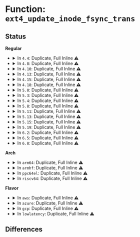 # Function: <code>ext4_update_inode_fsync_trans</code>

## Status
<b>Regular</b>
<ul>
<li>
<details>
<summary>In <code>4.4</code>: Duplicate, Full Inline ⚠️</summary>

**Collision:** Static Duplication

**Inline:** Full

**Transformation:** False

**Instances:**

```
In fs/ext4/inode.c (ffffffff8129b47a)
Location: fs/ext4/ext4_jbd2.h:369
Inline: True
Inline callers:
  - fs/ext4/inode.c:ext4_mark_iloc_dirty
```
```
In fs/ext4/extents.c (ffffffff812c7d4d)
Location: fs/ext4/ext4_jbd2.h:369
Inline: True
Inline callers:
  - fs/ext4/extents.c:ext4_ext_handle_unwritten_extents
  - fs/ext4/extents.c:ext4_ext_handle_unwritten_extents
  - fs/ext4/extents.c:ext4_ext_map_blocks
  - fs/ext4/extents.c:ext4_ext_map_blocks
  - fs/ext4/extents.c:ext4_ext_map_blocks
```
```
In fs/ext4/indirect.c (ffffffff812d98b1)
Location: fs/ext4/ext4_jbd2.h:369
Inline: True
Inline callers:
  - fs/ext4/indirect.c:ext4_ind_map_blocks
```
</details>
</li>
<li>
<details>
<summary>In <code>4.8</code>: Duplicate, Full Inline ⚠️</summary>

**Collision:** Static Duplication

**Inline:** Full

**Transformation:** False

**Instances:**

```
In fs/ext4/inode.c (ffffffff812c7823)
Location: fs/ext4/ext4_jbd2.h:388
Inline: True
Inline callers:
  - fs/ext4/inode.c:ext4_do_update_inode
```
```
In fs/ext4/extents.c (ffffffff812f793b)
Location: fs/ext4/ext4_jbd2.h:388
Inline: True
Inline callers:
  - fs/ext4/extents.c:ext4_ext_map_blocks
  - fs/ext4/extents.c:ext4_ext_map_blocks
  - fs/ext4/extents.c:ext4_ext_map_blocks
  - fs/ext4/extents.c:ext4_ext_map_blocks
  - fs/ext4/extents.c:ext4_ext_map_blocks
```
```
In fs/ext4/indirect.c (ffffffff813096ce)
Location: fs/ext4/ext4_jbd2.h:388
Inline: True
Inline callers:
  - fs/ext4/indirect.c:ext4_ind_map_blocks
```
</details>
</li>
<li>
<details>
<summary>In <code>4.10</code>: Duplicate, Full Inline ⚠️</summary>

**Collision:** Static Duplication

**Inline:** Full

**Transformation:** False

**Instances:**

```
In fs/ext4/inode.c (ffffffff812dd3c2)
Location: fs/ext4/ext4_jbd2.h:388
Inline: True
Inline callers:
  - fs/ext4/inode.c:ext4_do_update_inode
```
```
In fs/ext4/extents.c (ffffffff8130d95b)
Location: fs/ext4/ext4_jbd2.h:388
Inline: True
Inline callers:
  - fs/ext4/extents.c:ext4_ext_map_blocks
  - fs/ext4/extents.c:ext4_ext_map_blocks
  - fs/ext4/extents.c:ext4_ext_map_blocks
  - fs/ext4/extents.c:ext4_ext_map_blocks
  - fs/ext4/extents.c:ext4_ext_map_blocks
```
```
In fs/ext4/indirect.c (ffffffff8131f6de)
Location: fs/ext4/ext4_jbd2.h:388
Inline: True
Inline callers:
  - fs/ext4/indirect.c:ext4_ind_map_blocks
```
</details>
</li>
<li>
<details>
<summary>In <code>4.13</code>: Duplicate, Full Inline ⚠️</summary>

**Collision:** Static Duplication

**Inline:** Full

**Transformation:** False

**Instances:**

```
In fs/ext4/extents.c (ffffffff812ee59b)
Location: fs/ext4/ext4_jbd2.h:384
Inline: True
Inline callers:
  - fs/ext4/extents.c:ext4_insert_range
  - fs/ext4/extents.c:ext4_collapse_range
  - fs/ext4/extents.c:ext4_fallocate
  - fs/ext4/extents.c:ext4_ext_map_blocks
  - fs/ext4/extents.c:ext4_ext_map_blocks
  - fs/ext4/extents.c:ext4_ext_map_blocks
  - fs/ext4/extents.c:ext4_ext_handle_unwritten_extents
  - fs/ext4/extents.c:ext4_ext_handle_unwritten_extents
```
```
In fs/ext4/indirect.c (ffffffff812f8364)
Location: fs/ext4/ext4_jbd2.h:384
Inline: True
Inline callers:
  - fs/ext4/indirect.c:ext4_ind_map_blocks
```
```
In fs/ext4/inode.c (ffffffff812ff1b1)
Location: fs/ext4/ext4_jbd2.h:384
Inline: True
Inline callers:
  - fs/ext4/inode.c:ext4_do_update_inode
  - fs/ext4/inode.c:ext4_punch_hole
```
</details>
</li>
<li>
<details>
<summary>In <code>4.15</code>: Duplicate, Full Inline ⚠️</summary>

**Collision:** Static Duplication

**Inline:** Full

**Transformation:** False

**Instances:**

```
In fs/ext4/extents.c (ffffffff81313064)
Location: fs/ext4/ext4_jbd2.h:384
Inline: True
Inline callers:
  - fs/ext4/extents.c:ext4_insert_range
  - fs/ext4/extents.c:ext4_collapse_range
  - fs/ext4/extents.c:ext4_fallocate
  - fs/ext4/extents.c:ext4_alloc_file_blocks
  - fs/ext4/extents.c:ext4_ext_map_blocks
  - fs/ext4/extents.c:ext4_ext_map_blocks
  - fs/ext4/extents.c:ext4_ext_map_blocks
  - fs/ext4/extents.c:ext4_ext_handle_unwritten_extents
  - fs/ext4/extents.c:ext4_ext_handle_unwritten_extents
```
```
In fs/ext4/indirect.c (ffffffff8131c9a8)
Location: fs/ext4/ext4_jbd2.h:384
Inline: True
Inline callers:
  - fs/ext4/indirect.c:ext4_ind_map_blocks
```
```
In fs/ext4/inode.c (ffffffff81323961)
Location: fs/ext4/ext4_jbd2.h:384
Inline: True
Inline callers:
  - fs/ext4/inode.c:ext4_do_update_inode
  - fs/ext4/inode.c:ext4_punch_hole
```
</details>
</li>
<li>
<details>
<summary>In <code>4.18</code>: Duplicate, Full Inline ⚠️</summary>

**Collision:** Static Duplication

**Inline:** Full

**Transformation:** False

**Instances:**

```
In fs/ext4/extents.c (ffffffff81340f6f)
Location: fs/ext4/ext4_jbd2.h:381
Inline: True
Inline callers:
  - fs/ext4/extents.c:ext4_insert_range
  - fs/ext4/extents.c:ext4_collapse_range
  - fs/ext4/extents.c:ext4_fallocate
  - fs/ext4/extents.c:ext4_alloc_file_blocks
  - fs/ext4/extents.c:ext4_ext_map_blocks
  - fs/ext4/extents.c:ext4_ext_map_blocks
  - fs/ext4/extents.c:ext4_ext_map_blocks
  - fs/ext4/extents.c:ext4_ext_handle_unwritten_extents
  - fs/ext4/extents.c:ext4_ext_handle_unwritten_extents
```
```
In fs/ext4/indirect.c (ffffffff8134a7ee)
Location: fs/ext4/ext4_jbd2.h:381
Inline: True
Inline callers:
  - fs/ext4/indirect.c:ext4_ind_map_blocks
```
```
In fs/ext4/inode.c (ffffffff81351e8b)
Location: fs/ext4/ext4_jbd2.h:381
Inline: True
Inline callers:
  - fs/ext4/inode.c:ext4_do_update_inode
  - fs/ext4/inode.c:ext4_punch_hole
```
</details>
</li>
<li>
<details>
<summary>In <code>5.0</code>: Duplicate, Full Inline ⚠️</summary>

**Collision:** Static Duplication

**Inline:** Full

**Transformation:** False

**Instances:**

```
In fs/ext4/extents.c (ffffffff8135857f)
Location: fs/ext4/ext4_jbd2.h:381
Inline: True
Inline callers:
  - fs/ext4/extents.c:ext4_insert_range
  - fs/ext4/extents.c:ext4_insert_range
  - fs/ext4/extents.c:ext4_collapse_range
  - fs/ext4/extents.c:ext4_collapse_range
  - fs/ext4/extents.c:ext4_fallocate
  - fs/ext4/extents.c:ext4_fallocate
  - fs/ext4/extents.c:ext4_alloc_file_blocks
  - fs/ext4/extents.c:ext4_alloc_file_blocks
  - fs/ext4/extents.c:ext4_ext_map_blocks
  - fs/ext4/extents.c:ext4_ext_map_blocks
  - fs/ext4/extents.c:ext4_ext_map_blocks
  - fs/ext4/extents.c:ext4_ext_map_blocks
  - fs/ext4/extents.c:ext4_ext_map_blocks
  - fs/ext4/extents.c:ext4_ext_map_blocks
  - fs/ext4/extents.c:ext4_ext_handle_unwritten_extents
  - fs/ext4/extents.c:ext4_ext_handle_unwritten_extents
  - fs/ext4/extents.c:ext4_ext_handle_unwritten_extents
  - fs/ext4/extents.c:ext4_ext_handle_unwritten_extents
```
```
In fs/ext4/indirect.c (ffffffff813629a0)
Location: fs/ext4/ext4_jbd2.h:381
Inline: True
Inline callers:
  - fs/ext4/indirect.c:ext4_ind_map_blocks
```
```
In fs/ext4/inode.c (ffffffff8136994e)
Location: fs/ext4/ext4_jbd2.h:381
Inline: True
Inline callers:
  - fs/ext4/inode.c:ext4_do_update_inode
  - fs/ext4/inode.c:ext4_do_update_inode
  - fs/ext4/inode.c:ext4_punch_hole
  - fs/ext4/inode.c:ext4_punch_hole
```
</details>
</li>
<li>
<details>
<summary>In <code>5.3</code>: Duplicate, Full Inline ⚠️</summary>

**Collision:** Static Duplication

**Inline:** Full

**Transformation:** False

**Instances:**

```
In fs/ext4/extents.c (ffffffff81381a72)
Location: fs/ext4/ext4_jbd2.h:381
Inline: True
Inline callers:
  - fs/ext4/extents.c:ext4_insert_range
  - fs/ext4/extents.c:ext4_insert_range
  - fs/ext4/extents.c:ext4_collapse_range
  - fs/ext4/extents.c:ext4_collapse_range
  - fs/ext4/extents.c:ext4_zero_range
  - fs/ext4/extents.c:ext4_zero_range
  - fs/ext4/extents.c:ext4_alloc_file_blocks
  - fs/ext4/extents.c:ext4_alloc_file_blocks
  - fs/ext4/extents.c:ext4_ext_map_blocks
  - fs/ext4/extents.c:ext4_ext_map_blocks
  - fs/ext4/extents.c:ext4_ext_map_blocks
  - fs/ext4/extents.c:ext4_ext_map_blocks
  - fs/ext4/extents.c:ext4_ext_map_blocks
  - fs/ext4/extents.c:ext4_ext_map_blocks
  - fs/ext4/extents.c:ext4_ext_handle_unwritten_extents
  - fs/ext4/extents.c:ext4_ext_handle_unwritten_extents
  - fs/ext4/extents.c:ext4_ext_handle_unwritten_extents
  - fs/ext4/extents.c:ext4_ext_handle_unwritten_extents
```
```
In fs/ext4/indirect.c (ffffffff8138b8f6)
Location: fs/ext4/ext4_jbd2.h:381
Inline: True
Inline callers:
  - fs/ext4/indirect.c:ext4_ind_map_blocks
```
```
In fs/ext4/inode.c (ffffffff81392dcf)
Location: fs/ext4/ext4_jbd2.h:381
Inline: True
Inline callers:
  - fs/ext4/inode.c:ext4_do_update_inode
  - fs/ext4/inode.c:ext4_do_update_inode
  - fs/ext4/inode.c:ext4_punch_hole
  - fs/ext4/inode.c:ext4_punch_hole
```
</details>
</li>
<li>
<details>
<summary>In <code>5.4</code>: Duplicate, Full Inline ⚠️</summary>

**Collision:** Static Duplication

**Inline:** Full

**Transformation:** False

**Instances:**

```
In fs/ext4/extents.c (ffffffff8139a022)
Location: fs/ext4/ext4_jbd2.h:381
Inline: True
Inline callers:
  - fs/ext4/extents.c:ext4_insert_range
  - fs/ext4/extents.c:ext4_insert_range
  - fs/ext4/extents.c:ext4_collapse_range
  - fs/ext4/extents.c:ext4_collapse_range
  - fs/ext4/extents.c:ext4_zero_range
  - fs/ext4/extents.c:ext4_zero_range
  - fs/ext4/extents.c:ext4_alloc_file_blocks
  - fs/ext4/extents.c:ext4_alloc_file_blocks
  - fs/ext4/extents.c:ext4_ext_map_blocks
  - fs/ext4/extents.c:ext4_ext_map_blocks
  - fs/ext4/extents.c:ext4_ext_map_blocks
  - fs/ext4/extents.c:ext4_ext_map_blocks
  - fs/ext4/extents.c:ext4_ext_map_blocks
  - fs/ext4/extents.c:ext4_ext_map_blocks
  - fs/ext4/extents.c:ext4_ext_handle_unwritten_extents
  - fs/ext4/extents.c:ext4_ext_handle_unwritten_extents
  - fs/ext4/extents.c:ext4_ext_handle_unwritten_extents
  - fs/ext4/extents.c:ext4_ext_handle_unwritten_extents
```
```
In fs/ext4/indirect.c (ffffffff813a4346)
Location: fs/ext4/ext4_jbd2.h:381
Inline: True
Inline callers:
  - fs/ext4/indirect.c:ext4_ind_map_blocks
```
```
In fs/ext4/inode.c (ffffffff813ab738)
Location: fs/ext4/ext4_jbd2.h:381
Inline: True
Inline callers:
  - fs/ext4/inode.c:ext4_do_update_inode
  - fs/ext4/inode.c:ext4_do_update_inode
  - fs/ext4/inode.c:ext4_punch_hole
  - fs/ext4/inode.c:ext4_punch_hole
```
</details>
</li>
<li>
<details>
<summary>In <code>5.8</code>: Duplicate, Full Inline ⚠️</summary>

**Collision:** Static Duplication

**Inline:** Full

**Transformation:** False

**Instances:**

```
In fs/ext4/extents.c (ffffffff813e3730)
Location: fs/ext4/ext4_jbd2.h:440
Inline: True
Inline callers:
  - fs/ext4/extents.c:ext4_insert_range
  - fs/ext4/extents.c:ext4_insert_range
  - fs/ext4/extents.c:ext4_collapse_range
  - fs/ext4/extents.c:ext4_collapse_range
  - fs/ext4/extents.c:ext4_zero_range
  - fs/ext4/extents.c:ext4_zero_range
  - fs/ext4/extents.c:ext4_ext_map_blocks
  - fs/ext4/extents.c:ext4_ext_map_blocks
  - fs/ext4/extents.c:ext4_ext_map_blocks
  - fs/ext4/extents.c:ext4_ext_map_blocks
  - fs/ext4/extents.c:ext4_ext_handle_unwritten_extents
  - fs/ext4/extents.c:ext4_ext_handle_unwritten_extents
  - fs/ext4/extents.c:ext4_ext_handle_unwritten_extents
  - fs/ext4/extents.c:ext4_ext_handle_unwritten_extents
  - fs/ext4/extents.c:convert_initialized_extent
  - fs/ext4/extents.c:convert_initialized_extent
```
```
In fs/ext4/indirect.c (ffffffff813f03c7)
Location: fs/ext4/ext4_jbd2.h:440
Inline: True
Inline callers:
  - fs/ext4/indirect.c:ext4_ind_map_blocks
```
```
In fs/ext4/inode.c (ffffffff813fd21d)
Location: fs/ext4/ext4_jbd2.h:440
Inline: True
Inline callers:
  - fs/ext4/inode.c:ext4_punch_hole
  - fs/ext4/inode.c:ext4_punch_hole
```
</details>
</li>
<li>
<details>
<summary>In <code>5.11</code>: Duplicate, Full Inline ⚠️</summary>

**Collision:** Static Duplication

**Inline:** Full

**Transformation:** False

**Instances:**

```
In fs/ext4/extents.c (ffffffff813f4f51)
Location: fs/ext4/ext4_jbd2.h:432
Inline: True
Inline callers:
  - fs/ext4/extents.c:ext4_insert_range
  - fs/ext4/extents.c:ext4_insert_range
  - fs/ext4/extents.c:ext4_collapse_range
  - fs/ext4/extents.c:ext4_collapse_range
  - fs/ext4/extents.c:ext4_zero_range
  - fs/ext4/extents.c:ext4_zero_range
  - fs/ext4/extents.c:ext4_ext_map_blocks
  - fs/ext4/extents.c:ext4_ext_map_blocks
  - fs/ext4/extents.c:ext4_ext_map_blocks
  - fs/ext4/extents.c:ext4_ext_map_blocks
  - fs/ext4/extents.c:ext4_ext_handle_unwritten_extents
  - fs/ext4/extents.c:ext4_ext_handle_unwritten_extents
  - fs/ext4/extents.c:ext4_ext_handle_unwritten_extents
  - fs/ext4/extents.c:ext4_ext_handle_unwritten_extents
  - fs/ext4/extents.c:convert_initialized_extent
  - fs/ext4/extents.c:convert_initialized_extent
```
```
In fs/ext4/indirect.c (ffffffff81402aca)
Location: fs/ext4/ext4_jbd2.h:432
Inline: True
Inline callers:
  - fs/ext4/indirect.c:ext4_ind_map_blocks
```
```
In fs/ext4/inode.c (ffffffff8140fa23)
Location: fs/ext4/ext4_jbd2.h:432
Inline: True
Inline callers:
  - fs/ext4/inode.c:ext4_punch_hole
  - fs/ext4/inode.c:ext4_punch_hole
```
</details>
</li>
<li>
<details>
<summary>In <code>5.13</code>: Duplicate, Full Inline ⚠️</summary>

**Collision:** Static Duplication

**Inline:** Full

**Transformation:** False

**Instances:**

```
In fs/ext4/extents.c (ffffffff813fb295)
Location: fs/ext4/ext4_jbd2.h:432
Inline: True
Inline callers:
  - fs/ext4/extents.c:ext4_insert_range
  - fs/ext4/extents.c:ext4_insert_range
  - fs/ext4/extents.c:ext4_collapse_range
  - fs/ext4/extents.c:ext4_collapse_range
  - fs/ext4/extents.c:ext4_zero_range
  - fs/ext4/extents.c:ext4_zero_range
  - fs/ext4/extents.c:ext4_ext_map_blocks
  - fs/ext4/extents.c:ext4_ext_map_blocks
  - fs/ext4/extents.c:ext4_ext_map_blocks
  - fs/ext4/extents.c:ext4_ext_map_blocks
  - fs/ext4/extents.c:ext4_ext_handle_unwritten_extents
  - fs/ext4/extents.c:ext4_ext_handle_unwritten_extents
  - fs/ext4/extents.c:ext4_ext_handle_unwritten_extents
  - fs/ext4/extents.c:ext4_ext_handle_unwritten_extents
  - fs/ext4/extents.c:convert_initialized_extent
  - fs/ext4/extents.c:convert_initialized_extent
```
```
In fs/ext4/indirect.c (ffffffff81408f8e)
Location: fs/ext4/ext4_jbd2.h:432
Inline: True
Inline callers:
  - fs/ext4/indirect.c:ext4_ind_map_blocks
```
```
In fs/ext4/inode.c (ffffffff81415dda)
Location: fs/ext4/ext4_jbd2.h:432
Inline: True
Inline callers:
  - fs/ext4/inode.c:ext4_punch_hole
  - fs/ext4/inode.c:ext4_punch_hole
```
</details>
</li>
<li>
<details>
<summary>In <code>5.15</code>: Duplicate, Full Inline ⚠️</summary>

**Collision:** Static Duplication

**Inline:** Full

**Transformation:** False

**Instances:**

```
In fs/ext4/extents.c (ffffffff8144d67b)
Location: fs/ext4/ext4_jbd2.h:438
Inline: True
Inline callers:
  - fs/ext4/extents.c:ext4_insert_range
  - fs/ext4/extents.c:ext4_insert_range
  - fs/ext4/extents.c:ext4_collapse_range
  - fs/ext4/extents.c:ext4_collapse_range
  - fs/ext4/extents.c:ext4_zero_range
  - fs/ext4/extents.c:ext4_zero_range
  - fs/ext4/extents.c:ext4_ext_map_blocks
  - fs/ext4/extents.c:ext4_ext_map_blocks
  - fs/ext4/extents.c:ext4_ext_map_blocks
  - fs/ext4/extents.c:ext4_ext_map_blocks
  - fs/ext4/extents.c:ext4_ext_handle_unwritten_extents
  - fs/ext4/extents.c:ext4_ext_handle_unwritten_extents
  - fs/ext4/extents.c:ext4_ext_handle_unwritten_extents
  - fs/ext4/extents.c:ext4_ext_handle_unwritten_extents
  - fs/ext4/extents.c:convert_initialized_extent
  - fs/ext4/extents.c:convert_initialized_extent
```
```
In fs/ext4/indirect.c (ffffffff8145b9fb)
Location: fs/ext4/ext4_jbd2.h:438
Inline: True
Inline callers:
  - fs/ext4/indirect.c:ext4_ind_map_blocks
```
```
In fs/ext4/inode.c (ffffffff814692bd)
Location: fs/ext4/ext4_jbd2.h:438
Inline: True
Inline callers:
  - fs/ext4/inode.c:ext4_punch_hole
  - fs/ext4/inode.c:ext4_punch_hole
```
</details>
</li>
<li>
<details>
<summary>In <code>5.19</code>: Duplicate, Full Inline ⚠️</summary>

**Collision:** Static Duplication

**Inline:** Full

**Transformation:** False

**Instances:**

```
In fs/ext4/extents.c (ffffffff814ca15d)
Location: fs/ext4/ext4_jbd2.h:438
Inline: True
Inline callers:
  - fs/ext4/extents.c:ext4_insert_range
  - fs/ext4/extents.c:ext4_insert_range
  - fs/ext4/extents.c:ext4_collapse_range
  - fs/ext4/extents.c:ext4_collapse_range
  - fs/ext4/extents.c:ext4_zero_range
  - fs/ext4/extents.c:ext4_zero_range
  - fs/ext4/extents.c:ext4_ext_map_blocks
  - fs/ext4/extents.c:ext4_ext_map_blocks
  - fs/ext4/extents.c:ext4_ext_map_blocks
  - fs/ext4/extents.c:ext4_ext_map_blocks
  - fs/ext4/extents.c:ext4_ext_handle_unwritten_extents
  - fs/ext4/extents.c:ext4_ext_handle_unwritten_extents
  - fs/ext4/extents.c:ext4_ext_handle_unwritten_extents
  - fs/ext4/extents.c:ext4_ext_handle_unwritten_extents
  - fs/ext4/extents.c:convert_initialized_extent
  - fs/ext4/extents.c:convert_initialized_extent
```
```
In fs/ext4/indirect.c (ffffffff814d985d)
Location: fs/ext4/ext4_jbd2.h:438
Inline: True
Inline callers:
  - fs/ext4/indirect.c:ext4_ind_map_blocks
```
```
In fs/ext4/inode.c (ffffffff814e907f)
Location: fs/ext4/ext4_jbd2.h:438
Inline: True
Inline callers:
  - fs/ext4/inode.c:ext4_punch_hole
  - fs/ext4/inode.c:ext4_punch_hole
```
</details>
</li>
<li>
<details>
<summary>In <code>6.2</code>: Duplicate, Full Inline ⚠️</summary>

**Collision:** Static Duplication

**Inline:** Full

**Transformation:** False

**Instances:**

```
In fs/ext4/extents.c (ffffffff815627d8)
Location: fs/ext4/ext4_jbd2.h:438
Inline: True
Inline callers:
  - fs/ext4/extents.c:ext4_insert_range
  - fs/ext4/extents.c:ext4_insert_range
  - fs/ext4/extents.c:ext4_collapse_range
  - fs/ext4/extents.c:ext4_collapse_range
  - fs/ext4/extents.c:ext4_zero_range
  - fs/ext4/extents.c:ext4_zero_range
  - fs/ext4/extents.c:ext4_ext_map_blocks
  - fs/ext4/extents.c:ext4_ext_map_blocks
  - fs/ext4/extents.c:ext4_ext_map_blocks
  - fs/ext4/extents.c:ext4_ext_map_blocks
  - fs/ext4/extents.c:ext4_ext_handle_unwritten_extents
  - fs/ext4/extents.c:ext4_ext_handle_unwritten_extents
  - fs/ext4/extents.c:ext4_ext_handle_unwritten_extents
  - fs/ext4/extents.c:ext4_ext_handle_unwritten_extents
  - fs/ext4/extents.c:convert_initialized_extent
  - fs/ext4/extents.c:convert_initialized_extent
```
```
In fs/ext4/indirect.c (ffffffff81572661)
Location: fs/ext4/ext4_jbd2.h:438
Inline: True
Inline callers:
  - fs/ext4/indirect.c:ext4_ind_map_blocks
```
```
In fs/ext4/inode.c (ffffffff81582b77)
Location: fs/ext4/ext4_jbd2.h:438
Inline: True
Inline callers:
  - fs/ext4/inode.c:ext4_punch_hole
  - fs/ext4/inode.c:ext4_punch_hole
```
</details>
</li>
<li>
<details>
<summary>In <code>6.5</code>: Duplicate, Full Inline ⚠️</summary>

**Collision:** Static Duplication

**Inline:** Full

**Transformation:** False

**Instances:**

```
In fs/ext4/extents.c (ffffffff8159a506)
Location: fs/ext4/ext4_jbd2.h:438
Inline: True
Inline callers:
  - fs/ext4/extents.c:ext4_insert_range
  - fs/ext4/extents.c:ext4_insert_range
  - fs/ext4/extents.c:ext4_collapse_range
  - fs/ext4/extents.c:ext4_collapse_range
  - fs/ext4/extents.c:ext4_zero_range
  - fs/ext4/extents.c:ext4_zero_range
  - fs/ext4/extents.c:ext4_ext_map_blocks
  - fs/ext4/extents.c:ext4_ext_map_blocks
  - fs/ext4/extents.c:ext4_ext_map_blocks
  - fs/ext4/extents.c:ext4_ext_map_blocks
  - fs/ext4/extents.c:ext4_ext_handle_unwritten_extents
  - fs/ext4/extents.c:ext4_ext_handle_unwritten_extents
  - fs/ext4/extents.c:ext4_ext_handle_unwritten_extents
  - fs/ext4/extents.c:ext4_ext_handle_unwritten_extents
  - fs/ext4/extents.c:convert_initialized_extent
  - fs/ext4/extents.c:convert_initialized_extent
```
```
In fs/ext4/indirect.c (ffffffff815aa3f5)
Location: fs/ext4/ext4_jbd2.h:438
Inline: True
Inline callers:
  - fs/ext4/indirect.c:ext4_ind_map_blocks
```
```
In fs/ext4/inode.c (ffffffff815b96f6)
Location: fs/ext4/ext4_jbd2.h:438
Inline: True
Inline callers:
  - fs/ext4/inode.c:ext4_punch_hole
  - fs/ext4/inode.c:ext4_punch_hole
```
</details>
</li>
<li>
<details>
<summary>In <code>6.8</code>: Duplicate, Full Inline ⚠️</summary>

**Collision:** Static Duplication

**Inline:** Full

**Transformation:** False

**Instances:**

```
In fs/ext4/extents.c (ffffffff815d3349)
Location: fs/ext4/ext4_jbd2.h:438
Inline: True
Inline callers:
  - fs/ext4/extents.c:ext4_insert_range
  - fs/ext4/extents.c:ext4_insert_range
  - fs/ext4/extents.c:ext4_collapse_range
  - fs/ext4/extents.c:ext4_collapse_range
  - fs/ext4/extents.c:ext4_zero_range
  - fs/ext4/extents.c:ext4_zero_range
  - fs/ext4/extents.c:ext4_ext_map_blocks
  - fs/ext4/extents.c:ext4_ext_map_blocks
  - fs/ext4/extents.c:ext4_ext_map_blocks
  - fs/ext4/extents.c:ext4_ext_map_blocks
  - fs/ext4/extents.c:ext4_ext_handle_unwritten_extents
  - fs/ext4/extents.c:ext4_ext_handle_unwritten_extents
  - fs/ext4/extents.c:ext4_ext_handle_unwritten_extents
  - fs/ext4/extents.c:ext4_ext_handle_unwritten_extents
  - fs/ext4/extents.c:convert_initialized_extent
  - fs/ext4/extents.c:convert_initialized_extent
```
```
In fs/ext4/indirect.c (ffffffff815e3195)
Location: fs/ext4/ext4_jbd2.h:438
Inline: True
Inline callers:
  - fs/ext4/indirect.c:ext4_ind_map_blocks
```
```
In fs/ext4/inode.c (ffffffff815f2468)
Location: fs/ext4/ext4_jbd2.h:438
Inline: True
Inline callers:
  - fs/ext4/inode.c:ext4_punch_hole
  - fs/ext4/inode.c:ext4_punch_hole
```
</details>
</li>
</ul>
<b>Arch</b>
<ul>
<li>
<details>
<summary>In <code>arm64</code>: Duplicate, Full Inline ⚠️</summary>

**Collision:** Static Duplication

**Inline:** Full

**Transformation:** False

**Instances:**

```
In fs/ext4/extents.c (ffff80001046ca18)
Location: fs/ext4/ext4_jbd2.h:381
Inline: True
Inline callers:
  - fs/ext4/extents.c:ext4_insert_range
  - fs/ext4/extents.c:ext4_insert_range
  - fs/ext4/extents.c:ext4_collapse_range
  - fs/ext4/extents.c:ext4_collapse_range
  - fs/ext4/extents.c:ext4_zero_range
  - fs/ext4/extents.c:ext4_zero_range
  - fs/ext4/extents.c:ext4_alloc_file_blocks
  - fs/ext4/extents.c:ext4_alloc_file_blocks
  - fs/ext4/extents.c:ext4_ext_map_blocks
  - fs/ext4/extents.c:ext4_ext_map_blocks
  - fs/ext4/extents.c:ext4_ext_map_blocks
  - fs/ext4/extents.c:ext4_ext_map_blocks
  - fs/ext4/extents.c:ext4_ext_map_blocks
  - fs/ext4/extents.c:ext4_ext_map_blocks
  - fs/ext4/extents.c:ext4_ext_handle_unwritten_extents
  - fs/ext4/extents.c:ext4_ext_handle_unwritten_extents
  - fs/ext4/extents.c:ext4_ext_handle_unwritten_extents
  - fs/ext4/extents.c:ext4_ext_handle_unwritten_extents
```
```
In fs/ext4/indirect.c (ffff800010477bec)
Location: fs/ext4/ext4_jbd2.h:381
Inline: True
Inline callers:
  - fs/ext4/indirect.c:ext4_ind_map_blocks
```
```
In fs/ext4/inode.c (ffff80001047ffd8)
Location: fs/ext4/ext4_jbd2.h:381
Inline: True
Inline callers:
  - fs/ext4/inode.c:ext4_do_update_inode
  - fs/ext4/inode.c:ext4_do_update_inode
  - fs/ext4/inode.c:ext4_punch_hole
  - fs/ext4/inode.c:ext4_punch_hole
```
</details>
</li>
<li>
<details>
<summary>In <code>armhf</code>: Duplicate, Full Inline ⚠️</summary>

**Collision:** Static Duplication

**Inline:** Full

**Transformation:** False

**Instances:**

```
In fs/ext4/extents.c (c062def8)
Location: fs/ext4/ext4_jbd2.h:381
Inline: True
Inline callers:
  - fs/ext4/extents.c:ext4_insert_range
  - fs/ext4/extents.c:ext4_insert_range
  - fs/ext4/extents.c:ext4_collapse_range
  - fs/ext4/extents.c:ext4_collapse_range
  - fs/ext4/extents.c:ext4_zero_range
  - fs/ext4/extents.c:ext4_zero_range
  - fs/ext4/extents.c:ext4_alloc_file_blocks
  - fs/ext4/extents.c:ext4_alloc_file_blocks
  - fs/ext4/extents.c:ext4_ext_map_blocks
  - fs/ext4/extents.c:ext4_ext_map_blocks
  - fs/ext4/extents.c:ext4_ext_map_blocks
  - fs/ext4/extents.c:ext4_ext_map_blocks
  - fs/ext4/extents.c:ext4_ext_map_blocks
  - fs/ext4/extents.c:ext4_ext_map_blocks
  - fs/ext4/extents.c:ext4_ext_handle_unwritten_extents
  - fs/ext4/extents.c:ext4_ext_handle_unwritten_extents
  - fs/ext4/extents.c:ext4_ext_handle_unwritten_extents
  - fs/ext4/extents.c:ext4_ext_handle_unwritten_extents
```
```
In fs/ext4/indirect.c (c0639404)
Location: fs/ext4/ext4_jbd2.h:381
Inline: True
Inline callers:
  - fs/ext4/indirect.c:ext4_ind_map_blocks
```
```
In fs/ext4/inode.c (c0641380)
Location: fs/ext4/ext4_jbd2.h:381
Inline: True
Inline callers:
  - fs/ext4/inode.c:ext4_do_update_inode
  - fs/ext4/inode.c:ext4_do_update_inode
  - fs/ext4/inode.c:ext4_punch_hole
  - fs/ext4/inode.c:ext4_punch_hole
```
</details>
</li>
<li>
<details>
<summary>In <code>ppc64el</code>: Duplicate, Full Inline ⚠️</summary>

**Collision:** Static Duplication

**Inline:** Full

**Transformation:** False

**Instances:**

```
In fs/ext4/extents.c (c00000000058c4e0)
Location: fs/ext4/ext4_jbd2.h:381
Inline: True
Inline callers:
  - fs/ext4/extents.c:ext4_insert_range
  - fs/ext4/extents.c:ext4_insert_range
  - fs/ext4/extents.c:ext4_collapse_range
  - fs/ext4/extents.c:ext4_collapse_range
  - fs/ext4/extents.c:ext4_zero_range
  - fs/ext4/extents.c:ext4_zero_range
  - fs/ext4/extents.c:ext4_alloc_file_blocks
  - fs/ext4/extents.c:ext4_alloc_file_blocks
  - fs/ext4/extents.c:ext4_ext_map_blocks
  - fs/ext4/extents.c:ext4_ext_map_blocks
  - fs/ext4/extents.c:ext4_ext_map_blocks
  - fs/ext4/extents.c:ext4_ext_map_blocks
  - fs/ext4/extents.c:ext4_ext_map_blocks
  - fs/ext4/extents.c:ext4_ext_map_blocks
  - fs/ext4/extents.c:ext4_ext_handle_unwritten_extents
  - fs/ext4/extents.c:ext4_ext_handle_unwritten_extents
  - fs/ext4/extents.c:ext4_ext_handle_unwritten_extents
  - fs/ext4/extents.c:ext4_ext_handle_unwritten_extents
```
```
In fs/ext4/indirect.c (c00000000059a120)
Location: fs/ext4/ext4_jbd2.h:381
Inline: True
Inline callers:
  - fs/ext4/indirect.c:ext4_ind_map_blocks
```
```
In fs/ext4/inode.c (c0000000005a3e0c)
Location: fs/ext4/ext4_jbd2.h:381
Inline: True
Inline callers:
  - fs/ext4/inode.c:ext4_do_update_inode
  - fs/ext4/inode.c:ext4_do_update_inode
  - fs/ext4/inode.c:ext4_punch_hole
  - fs/ext4/inode.c:ext4_punch_hole
```
</details>
</li>
<li>
<details>
<summary>In <code>riscv64</code>: Duplicate, Full Inline ⚠️</summary>

**Collision:** Static Duplication

**Inline:** Full

**Transformation:** False

**Instances:**

```
In fs/ext4/extents.c (ffffffe0002f9e9e)
Location: fs/ext4/ext4_jbd2.h:381
Inline: True
Inline callers:
  - fs/ext4/extents.c:ext4_insert_range
  - fs/ext4/extents.c:ext4_insert_range
  - fs/ext4/extents.c:ext4_collapse_range
  - fs/ext4/extents.c:ext4_collapse_range
  - fs/ext4/extents.c:ext4_zero_range
  - fs/ext4/extents.c:ext4_zero_range
  - fs/ext4/extents.c:ext4_alloc_file_blocks
  - fs/ext4/extents.c:ext4_alloc_file_blocks
  - fs/ext4/extents.c:ext4_ext_map_blocks
  - fs/ext4/extents.c:ext4_ext_map_blocks
  - fs/ext4/extents.c:ext4_ext_map_blocks
  - fs/ext4/extents.c:ext4_ext_map_blocks
  - fs/ext4/extents.c:ext4_ext_map_blocks
  - fs/ext4/extents.c:ext4_ext_map_blocks
  - fs/ext4/extents.c:ext4_ext_handle_unwritten_extents
  - fs/ext4/extents.c:ext4_ext_handle_unwritten_extents
  - fs/ext4/extents.c:ext4_ext_handle_unwritten_extents
  - fs/ext4/extents.c:ext4_ext_handle_unwritten_extents
```
```
In fs/ext4/indirect.c (ffffffe000302cfa)
Location: fs/ext4/ext4_jbd2.h:381
Inline: True
Inline callers:
  - fs/ext4/indirect.c:ext4_ind_map_blocks
```
```
In fs/ext4/inode.c (ffffffe000308d02)
Location: fs/ext4/ext4_jbd2.h:381
Inline: True
Inline callers:
  - fs/ext4/inode.c:ext4_do_update_inode
  - fs/ext4/inode.c:ext4_do_update_inode
  - fs/ext4/inode.c:ext4_punch_hole
  - fs/ext4/inode.c:ext4_punch_hole
```
</details>
</li>
</ul>
<b>Flavor</b>
<ul>
<li>
<details>
<summary>In <code>aws</code>: Duplicate, Full Inline ⚠️</summary>

**Collision:** Static Duplication

**Inline:** Full

**Transformation:** False

**Instances:**

```
In fs/ext4/extents.c (ffffffff81392602)
Location: fs/ext4/ext4_jbd2.h:381
Inline: True
Inline callers:
  - fs/ext4/extents.c:ext4_insert_range
  - fs/ext4/extents.c:ext4_insert_range
  - fs/ext4/extents.c:ext4_collapse_range
  - fs/ext4/extents.c:ext4_collapse_range
  - fs/ext4/extents.c:ext4_zero_range
  - fs/ext4/extents.c:ext4_zero_range
  - fs/ext4/extents.c:ext4_alloc_file_blocks
  - fs/ext4/extents.c:ext4_alloc_file_blocks
  - fs/ext4/extents.c:ext4_ext_map_blocks
  - fs/ext4/extents.c:ext4_ext_map_blocks
  - fs/ext4/extents.c:ext4_ext_map_blocks
  - fs/ext4/extents.c:ext4_ext_map_blocks
  - fs/ext4/extents.c:ext4_ext_map_blocks
  - fs/ext4/extents.c:ext4_ext_map_blocks
  - fs/ext4/extents.c:ext4_ext_handle_unwritten_extents
  - fs/ext4/extents.c:ext4_ext_handle_unwritten_extents
  - fs/ext4/extents.c:ext4_ext_handle_unwritten_extents
  - fs/ext4/extents.c:ext4_ext_handle_unwritten_extents
```
```
In fs/ext4/indirect.c (ffffffff8139c926)
Location: fs/ext4/ext4_jbd2.h:381
Inline: True
Inline callers:
  - fs/ext4/indirect.c:ext4_ind_map_blocks
```
```
In fs/ext4/inode.c (ffffffff813a3d18)
Location: fs/ext4/ext4_jbd2.h:381
Inline: True
Inline callers:
  - fs/ext4/inode.c:ext4_do_update_inode
  - fs/ext4/inode.c:ext4_do_update_inode
  - fs/ext4/inode.c:ext4_punch_hole
  - fs/ext4/inode.c:ext4_punch_hole
```
</details>
</li>
<li>
<details>
<summary>In <code>azure</code>: Duplicate, Full Inline ⚠️</summary>

**Collision:** Static Duplication

**Inline:** Full

**Transformation:** False

**Instances:**

```
In fs/ext4/extents.c (ffffffff81383092)
Location: fs/ext4/ext4_jbd2.h:381
Inline: True
Inline callers:
  - fs/ext4/extents.c:ext4_insert_range
  - fs/ext4/extents.c:ext4_insert_range
  - fs/ext4/extents.c:ext4_collapse_range
  - fs/ext4/extents.c:ext4_collapse_range
  - fs/ext4/extents.c:ext4_zero_range
  - fs/ext4/extents.c:ext4_zero_range
  - fs/ext4/extents.c:ext4_alloc_file_blocks
  - fs/ext4/extents.c:ext4_alloc_file_blocks
  - fs/ext4/extents.c:ext4_ext_map_blocks
  - fs/ext4/extents.c:ext4_ext_map_blocks
  - fs/ext4/extents.c:ext4_ext_map_blocks
  - fs/ext4/extents.c:ext4_ext_map_blocks
  - fs/ext4/extents.c:ext4_ext_map_blocks
  - fs/ext4/extents.c:ext4_ext_map_blocks
  - fs/ext4/extents.c:ext4_ext_handle_unwritten_extents
  - fs/ext4/extents.c:ext4_ext_handle_unwritten_extents
  - fs/ext4/extents.c:ext4_ext_handle_unwritten_extents
  - fs/ext4/extents.c:ext4_ext_handle_unwritten_extents
```
```
In fs/ext4/indirect.c (ffffffff8138d3b6)
Location: fs/ext4/ext4_jbd2.h:381
Inline: True
Inline callers:
  - fs/ext4/indirect.c:ext4_ind_map_blocks
```
```
In fs/ext4/inode.c (ffffffff813947a8)
Location: fs/ext4/ext4_jbd2.h:381
Inline: True
Inline callers:
  - fs/ext4/inode.c:ext4_do_update_inode
  - fs/ext4/inode.c:ext4_do_update_inode
  - fs/ext4/inode.c:ext4_punch_hole
  - fs/ext4/inode.c:ext4_punch_hole
```
</details>
</li>
<li>
<details>
<summary>In <code>gcp</code>: Duplicate, Full Inline ⚠️</summary>

**Collision:** Static Duplication

**Inline:** Full

**Transformation:** False

**Instances:**

```
In fs/ext4/extents.c (ffffffff8138ff62)
Location: fs/ext4/ext4_jbd2.h:381
Inline: True
Inline callers:
  - fs/ext4/extents.c:ext4_insert_range
  - fs/ext4/extents.c:ext4_insert_range
  - fs/ext4/extents.c:ext4_collapse_range
  - fs/ext4/extents.c:ext4_collapse_range
  - fs/ext4/extents.c:ext4_zero_range
  - fs/ext4/extents.c:ext4_zero_range
  - fs/ext4/extents.c:ext4_alloc_file_blocks
  - fs/ext4/extents.c:ext4_alloc_file_blocks
  - fs/ext4/extents.c:ext4_ext_map_blocks
  - fs/ext4/extents.c:ext4_ext_map_blocks
  - fs/ext4/extents.c:ext4_ext_map_blocks
  - fs/ext4/extents.c:ext4_ext_map_blocks
  - fs/ext4/extents.c:ext4_ext_map_blocks
  - fs/ext4/extents.c:ext4_ext_map_blocks
  - fs/ext4/extents.c:ext4_ext_handle_unwritten_extents
  - fs/ext4/extents.c:ext4_ext_handle_unwritten_extents
  - fs/ext4/extents.c:ext4_ext_handle_unwritten_extents
  - fs/ext4/extents.c:ext4_ext_handle_unwritten_extents
```
```
In fs/ext4/indirect.c (ffffffff8139a186)
Location: fs/ext4/ext4_jbd2.h:381
Inline: True
Inline callers:
  - fs/ext4/indirect.c:ext4_ind_map_blocks
```
```
In fs/ext4/inode.c (ffffffff813a1578)
Location: fs/ext4/ext4_jbd2.h:381
Inline: True
Inline callers:
  - fs/ext4/inode.c:ext4_do_update_inode
  - fs/ext4/inode.c:ext4_do_update_inode
  - fs/ext4/inode.c:ext4_punch_hole
  - fs/ext4/inode.c:ext4_punch_hole
```
</details>
</li>
<li>
<details>
<summary>In <code>lowlatency</code>: Duplicate, Full Inline ⚠️</summary>

**Collision:** Static Duplication

**Inline:** Full

**Transformation:** False

**Instances:**

```
In fs/ext4/extents.c (ffffffff813a3dc7)
Location: fs/ext4/ext4_jbd2.h:381
Inline: True
Inline callers:
  - fs/ext4/extents.c:ext4_insert_range
  - fs/ext4/extents.c:ext4_insert_range
  - fs/ext4/extents.c:ext4_collapse_range
  - fs/ext4/extents.c:ext4_collapse_range
  - fs/ext4/extents.c:ext4_zero_range
  - fs/ext4/extents.c:ext4_zero_range
  - fs/ext4/extents.c:ext4_alloc_file_blocks
  - fs/ext4/extents.c:ext4_alloc_file_blocks
  - fs/ext4/extents.c:ext4_ext_map_blocks
  - fs/ext4/extents.c:ext4_ext_map_blocks
  - fs/ext4/extents.c:ext4_ext_map_blocks
  - fs/ext4/extents.c:ext4_ext_map_blocks
  - fs/ext4/extents.c:ext4_ext_map_blocks
  - fs/ext4/extents.c:ext4_ext_map_blocks
  - fs/ext4/extents.c:ext4_ext_handle_unwritten_extents
  - fs/ext4/extents.c:ext4_ext_handle_unwritten_extents
  - fs/ext4/extents.c:ext4_ext_handle_unwritten_extents
  - fs/ext4/extents.c:ext4_ext_handle_unwritten_extents
```
```
In fs/ext4/indirect.c (ffffffff813ae61b)
Location: fs/ext4/ext4_jbd2.h:381
Inline: True
Inline callers:
  - fs/ext4/indirect.c:ext4_ind_map_blocks
```
```
In fs/ext4/inode.c (ffffffff813b6187)
Location: fs/ext4/ext4_jbd2.h:381
Inline: True
Inline callers:
  - fs/ext4/inode.c:ext4_do_update_inode
  - fs/ext4/inode.c:ext4_do_update_inode
  - fs/ext4/inode.c:ext4_punch_hole
  - fs/ext4/inode.c:ext4_punch_hole
```
</details>
</li>
</ul>

## Differences
